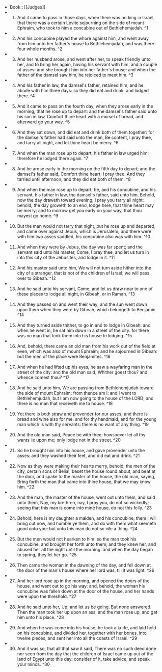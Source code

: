 - Book:: [[Judges]]
- 1. And it came to pass in those days, when there was no king in Israel, that there was a certain Levite sojourning on the side of mount Ephraim, who took to him a concubine out of Bethlehemjudah. ^1
- 2. And his concubine played the whore against him, and went away from him unto her father's house to Bethlehemjudah, and was there four whole months. ^2
- 3. And her husband arose, and went after her, to speak friendly unto her, and to bring her again, having his servant with him, and a couple of asses: and she brought him into her father's house: and when the father of the damsel saw him, he rejoiced to meet him. ^3
- 4. And his father in law, the damsel's father, retained him; and he abode with him three days: so they did eat and drink, and lodged there. ^4
- 5. And it came to pass on the fourth day, when they arose early in the morning, that he rose up to depart: and the damsel's father said unto his son in law, Comfort thine heart with a morsel of bread, and afterward go your way. ^5
- 6. And they sat down, and did eat and drink both of them together: for the damsel's father had said unto the man, Be content, I pray thee, and tarry all night, and let thine heart be merry. ^6
- 7. And when the man rose up to depart, his father in law urged him: therefore he lodged there again. ^7
- 8. And he arose early in the morning on the fifth day to depart; and the damsel's father said, Comfort thine heart, I pray thee. And they tarried until afternoon, and they did eat both of them. ^8
- 9. And when the man rose up to depart, he, and his concubine, and his servant, his father in law, the damsel's father, said unto him, Behold, now the day draweth toward evening, I pray you tarry all night: behold, the day groweth to an end, lodge here, that thine heart may be merry; and to morrow get you early on your way, that thou mayest go home. ^9
- 10. But the man would not tarry that night, but he rose up and departed, and came over against Jebus, which is Jerusalem; and there were with him two asses saddled, his concubine also was with him. ^10
- 11. And when they were by Jebus, the day was far spent; and the servant said unto his master, Come, I pray thee, and let us turn in into this city of the Jebusites, and lodge in it. ^11
- 12. And his master said unto him, We will not turn aside hither into the city of a stranger, that is not of the children of Israel; we will pass over to Gibeah. ^12
- 13. And he said unto his servant, Come, and let us draw near to one of these places to lodge all night, in Gibeah, or in Ramah. ^13
- 14. And they passed on and went their way; and the sun went down upon them when they were by Gibeah, which belongeth to Benjamin. ^14
- 15. And they turned aside thither, to go in and to lodge in Gibeah: and when he went in, he sat him down in a street of the city: for there was no man that took them into his house to lodging. ^15
- 16. And, behold, there came an old man from his work out of the field at even, which was also of mount Ephraim; and he sojourned in Gibeah: but the men of the place were Benjamites. ^16
- 17. And when he had lifted up his eyes, he saw a wayfaring man in the street of the city: and the old man said, Whither goest thou? and whence comest thou? ^17
- 18. And he said unto him, We are passing from Bethlehemjudah toward the side of mount Ephraim; from thence am I: and I went to Bethlehemjudah, but I am now going to the house of the LORD; and there is no man that receiveth me to house. ^18
- 19. Yet there is both straw and provender for our asses; and there is bread and wine also for me, and for thy handmaid, and for the young man which is with thy servants: there is no want of any thing. ^19
- 20. And the old man said, Peace be with thee; howsoever let all thy wants lie upon me; only lodge not in the street. ^20
- 21. So he brought him into his house, and gave provender unto the asses: and they washed their feet, and did eat and drink. ^21
- 22. Now as they were making their hearts merry, behold, the men of the city, certain sons of Belial, beset the house round about, and beat at the door, and spake to the master of the house, the old man, saying, Bring forth the man that came into thine house, that we may know him. ^22
- 23. And the man, the master of the house, went out unto them, and said unto them, Nay, my brethren, nay, I pray you, do not so wickedly; seeing that this man is come into mine house, do not this folly. ^23
- 24. Behold, here is my daughter a maiden, and his concubine; them I will bring out now, and humble ye them, and do with them what seemeth good unto you: but unto this man do not so vile a thing. ^24
- 25. But the men would not hearken to him: so the man took his concubine, and brought her forth unto them; and they knew her, and abused her all the night until the morning: and when the day began to spring, they let her go. ^25
- 26. Then came the woman in the dawning of the day, and fell down at the door of the man's house where her lord was, till it was light. ^26
- 27. And her lord rose up in the morning, and opened the doors of the house, and went out to go his way: and, behold, the woman his concubine was fallen down at the door of the house, and her hands were upon the threshold. ^27
- 28. And he said unto her, Up, and let us be going. But none answered. Then the man took her up upon an ass, and the man rose up, and gat him unto his place. ^28
- 29. And when he was come into his house, he took a knife, and laid hold on his concubine, and divided her, together with her bones, into twelve pieces, and sent her into all the coasts of Israel. ^29
- 30. And it was so, that all that saw it said, There was no such deed done nor seen from the day that the children of Israel came up out of the land of Egypt unto this day: consider of it, take advice, and speak your minds. ^30
